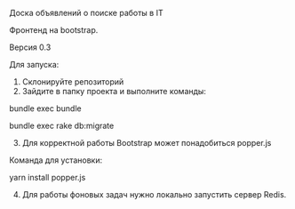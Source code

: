 Доска объявлений о поиске работы в IT

Фронтенд на bootstrap.

Версия 0.3

Для запуска:

1. Склонируйте репозиторий
2. Зайдите в папку проекта и выполните команды:
  
bundle exec bundle

bundle exec rake db:migrate

3. Для корректной работы Bootstrap может понадобиться popper.js

Команда для установки:

yarn install popper.js

4. Для работы фоновых задач нужно локально запустить сервер Redis.
